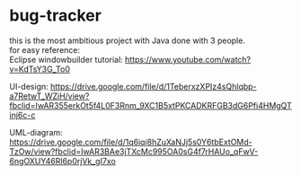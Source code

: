 # bug-tracker
this is the most ambitious project with Java done with 3 people.  
for easy reference:  
Eclipse windowbuilder tutorial: https://www.youtube.com/watch?v=KdTsY3G_To0  

UI-design: https://drive.google.com/file/d/1TeberxzXPIz4sQhlqbp-a7RetwT_WZiH/view?fbclid=IwAR355erkOt5f4L0F3Rnm_9XC1B5xtPKCADKRFGB3dG6Pfi4HMgQTinj6c-c  

UML-diagram: https://drive.google.com/file/d/1q6iqi8hZuXaNJj5s0Y6tbExtOMd-TzOw/view?fbclid=IwAR3BAe3jTXcMc995OA0sG4f7rHAUo_qFwV-6ngOXUY46Rl6p0rjVk_gI7xo  
